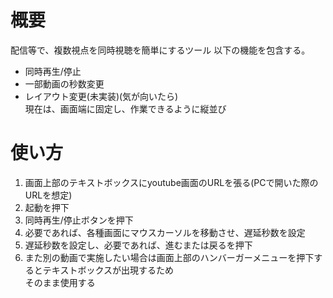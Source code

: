 # 概要
配信等で、複数視点を同時視聴を簡単にするツール
以下の機能を包含する。
- 同時再生/停止
- 一部動画の秒数変更
- レイアウト変更(未実装)(気が向いたら)<br/>
   現在は、画面端に固定し、作業できるように縦並び

# 使い方
1. 画面上部のテキストボックスにyoutube画面のURLを張る(PCで開いた際のURLを想定)
2. 起動を押下
3. 同時再生/停止ボタンを押下
4. 必要であれば、各種画面にマウスカーソルを移動させ、遅延秒数を設定
5. 遅延秒数を設定し、必要であれば、進むまたは戻るを押下
6. また別の動画で実施したい場合は画面上部のハンバーガーメニューを押下するとテキストボックスが出現するため<br/>そのまま使用する
